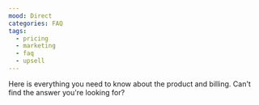 ```yaml
---
mood: Direct
categories: FAQ
tags:
  - pricing
  - marketing
  - faq
  - upsell
---
```

Here is everything you need to know about the product and billing. Can't find the answer you're looking for?
